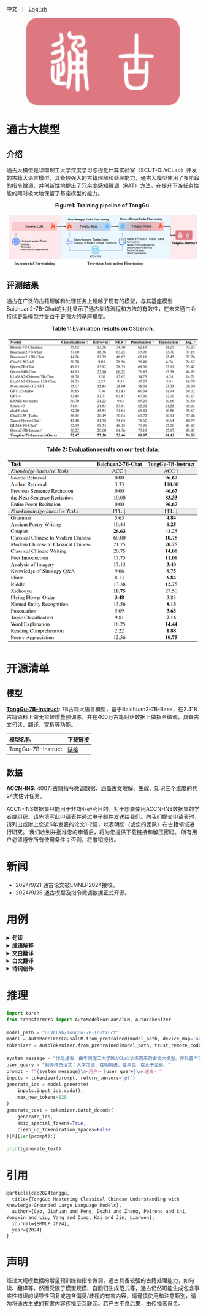 <p align="left">
    中文&nbsp ｜ &nbsp<a href="./README_en.md">English</a>
</p>
<div align="center">
  <img src="./images/通古logo.png" width="400"/>
</div>


# 通古大模型

## 介绍

通古大模型是华南理工大学深度学习与视觉计算实验室（SCUT-DLVCLab）开发的古籍大语言模型，具备较强大的古籍理解和处理能力，通古大模型使用了多阶段的指令微调，并创新性地提出了冗余度感知微调（RAT）方法，在提升下游任务性能的同时极大地保留了基座模型的能力。

<p align="center">
    <strong>Figure1: Training pipeline of TongGu.</strong>
<p>

<div align="center">
  <img src="./images/model_training.png">
</div>


## 评测结果

通古在广泛的古籍理解和处理任务上超越了现有的模型，与其基座模型Baichuan2-7B-Chat的对比显示了通古训练流程和方法的有效性，在未来通古会持续更新模型并受益于更强大的基座模型。

<p align="center">
    <strong>Table 1: Evaluation results on C3bench.</strong>
<p>
    
<div align="center">
  <img src="./images/evaluation_table.png">
</div>

<p align="center">
    <strong>Table 2: Evaluation results on our test data.</strong>
<p>
    
<div align="center">
  <img src="./images/evaluation_table2.png" width="600">
</div>


# 开源清单

## 模型

[**TongGu-7B-Instruct**](https://huggingface.co/DLVCLab/TongGu-7B-Instruct): 7B古籍大语言模型，基于Baichuan2-7B-Base，在2.41B古籍语料上做无监督增量预训练，并在400万古籍对话数据上做指令微调，具备古文句读、翻译、赏析等功能。

| 模型名称                       | 下载链接                                                     |
| :----------------------------- | :----------------------------------------------------------- |
|TongGu-7B-Instruct    | [链接](https://huggingface.co/DLVCLab/TongGu-7B-Instruct) |

## 数据

**ACCN-INS**: 400万古籍指令微调数据，涵盖古文理解、生成、知识三个维度的共24类估计任务。

ACCN-INS数据集只能用于非商业研究目的。对于想要使用ACCN-INS数据集的学者或组织，请先填写此[申请表](./application-form/Application-Form-for-Using-ACCN-INS.docx)并通过电子邮件发送给我们。向我们提交申请表时，请列出或附上您近6年发表的论文1-2篇，以表明您（或您的团队）在古籍领域进行研究。
我们收到并批准您的申请后，将为您提供下载链接和解压密码。
所有用户必须遵守所有使用条件；否则，将撤销授权。


# 新闻

- 2024/9/21 通古论文被EMNLP2024接收。
- 2024/9/26 通古模型及指令微调数据正式开源。


# 用例

<details><summary><b>句读</b></summary>
    
![image](https://github.com/SCUT-DLVCLab/Tonggu-LLM/blob/main/images/标点.png)

</details>

<details><summary><b>成语解释</b></summary>
    
![image](https://github.com/SCUT-DLVCLab/Tonggu-LLM/blob/main/images/成语解释.png)

</details>

<details><summary><b>文白翻译</b></summary>
    
![image](https://github.com/SCUT-DLVCLab/Tonggu-LLM/blob/main/images/文白翻译.png)

</details>

<details><summary><b>白文翻译</b></summary>
    
![image](https://github.com/SCUT-DLVCLab/Tonggu-LLM/blob/main/images/白文翻译.png)

</details>

<details><summary><b>诗词创作</b></summary>
    
![image](https://github.com/SCUT-DLVCLab/Tonggu-LLM/blob/main/images/词创作.png)

</details>


# 推理

```python
import torch
from transformers import AutoModelForCausalLM, AutoTokenizer

model_path = "DLVCLab/TongGu-7B-Instruct"
model = AutoModelForCausalLM.from_pretrained(model_path, device_map='auto', torch_dtype=torch.bfloat16, trust_remote_code=True)
tokenizer = AutoTokenizer.from_pretrained(model_path, trust_remote_code=True)

system_message = "你是通古，由华南理工大学DLVCLab训练而来的古文大模型。你具备丰富的古文知识，为用户提供有用、准确的回答。"
user_query = "翻译成白话文：大学之道，在明明德，在亲民，在止于至善。"
prompt = f"{system_message}\n<用户> {user_query}\n<通古> "
inputs = tokenizer(prompt, return_tensors='pt')
generate_ids = model.generate(
    inputs.input_ids.cuda(), 
    max_new_tokens=128
)
generate_text = tokenizer.batch_decode(
    generate_ids, 
    skip_special_tokens=True,
    clean_up_tokenization_spaces=False
)[0][len(prompt):]

print(generate_text)
```


# 引用

```
@article{cao2024tonggu,
  title={TongGu: Mastering Classical Chinese Understanding with Knowledge-Grounded Large Language Models},
  author={Cao, Jiahuan and Peng, Dezhi and Zhang, Peirong and Shi, Yongxin and Liu, Yang and Ding, Kai and Jin, Lianwen},
  journal={EMNLP 2024},
  year={2024}
}
```

# 声明

经过大规模数据的增量预训练和指令微调，通古具备较强的古籍处理能力，如句读、翻译等，然而受限于模型规模、自回归生成范式等，通古仍然可能生成包含事实性错误的误导性回复或包含偏见/歧视的有害内容，请谨慎使用和注意甄别，请勿将通古生成的有害内容传播至互联网。若产生不良后果，由传播者自负。
